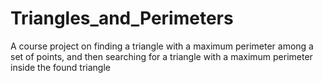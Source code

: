 # Triangles_and_Perimeters
 А course project on finding a triangle with a maximum perimeter among a set of points, and then searching for a triangle with a maximum perimeter inside the found triangle
